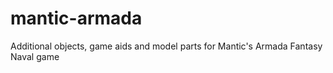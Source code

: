 # mantic-armada
Additional objects, game aids and model parts for Mantic's Armada Fantasy Naval game
